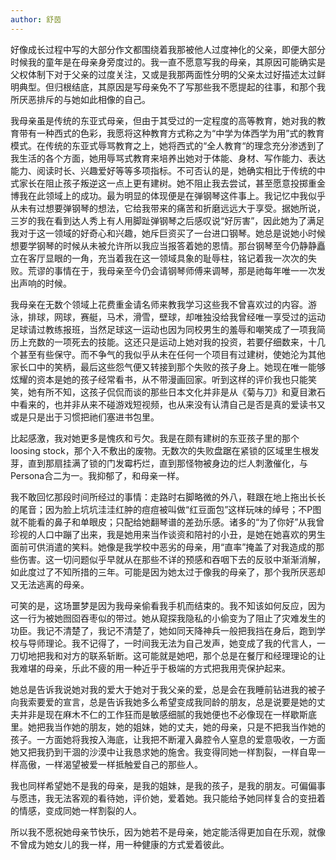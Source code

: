 ```yaml
---
author: 舒茵
---
```

好像成长过程中写的大部分作文都围绕着我那被他人过度神化的父亲，即便大部分时候我的童年是在母亲身旁度过的。我一直不愿意写我的母亲，其原因可能确实是父权体制下对于父亲的过度关注，又或是我那两面性分明的父亲太过好描述太过鲜明典型。但归根结底，其原因是写母亲免不了写那些我不愿提起的往事，和那个我所厌恶排斥的与她如此相像的自己。

我母亲虽是传统的东亚式母亲，但由于其受过的一定程度的高等教育，她对我的教育带有一种西式的色彩，我愿将这种教育方式称之为“中学为体西学为用”式的教育模式。在传统的东亚式辱骂教育之上，她将西式的“全人教育“的理念充分渗透到了我生活的各个方面，她用辱骂式教育来培养出她对于体能、身材、写作能力、表达能力、阅读时长、兴趣爱好等等多项指标。不可否认的是，她确实相比于传统的中式家长在阻止孩子叛逆这一点上更有建树。她不阻止我去尝试，甚至愿意投掷重金博我在此领域上的成功。最为明显的体现便是在弹钢琴这件事上。我记忆中我似乎从未有过想要弹钢琴的想法，它给我带来的痛苦和折磨远远大于享受。据她所说，三岁的我在看到达人秀上有人用脚趾弹钢琴之后感叹说“好厉害”，因此她为了满足我对于这一领域的好奇心和兴趣，她斥巨资买了一台进口钢琴。她总是说她小时候想要学钢琴的时候从未被允许所以我应当报答着她的恩情。那台钢琴至今仍静静矗立在客厅显眼的一角，充当着我在这一领域具象的耻辱柱，铭记着我一次次的失败。荒谬的事情在于，我母亲至今仍会请钢琴师傅来调琴，那是祂每年唯一一次发出声响的时候。

我母亲在无数个领域上花费重金请名师来教我学习这些我不曾喜欢过的内容。游泳，排球，网球，赛艇，马术，滑雪，壁球，却唯独没给我曾经唯一享受过的运动足球请过教练报班，当然足球这一运动也因为同校男生的羞辱和嘲笑成了一项我简历上充数的一项死去的技能。这还只是运动上她对我的投资，若要仔细数来，十几个甚至有些保守。而不争气的我似乎从未在任何一个项目有过建树，使她沦为其他家长口中的笑柄，最后这些怨气便又转接到那个失败的孩子身上。她现在唯一能够炫耀的资本是她的孩子经常看书，从不带漫画回家。听到这样的评价我也只能笑笑，她有所不知，这孩子侃侃而谈的那些日本文化并非是从《菊与刀》和夏目漱石中看来的，也并非从来不碰游戏短视频，也从来没有认清自己是否是真的爱读书又或是只是出于习惯把祂们塞进书包里。

比起感激，我对她更多是愧疚和亏欠。我是在颇有建树的东亚孩子里的那个loosing stock，那个入不敷出的废物。无数次的失败盘踞在紧锁的区域里生根发芽，直到那扇挂满了锁的门发霉朽烂，直到那怪物被身边的烂人刺激催化，与Persona合二为一。我抑郁了，和母亲一样。

我不敢回忆那段时间所经过的事情：走路时右脚略微的外八，鞋跟在地上拖出长长的尾音；因为脸上坑坑洼洼红肿的痘痘被叫做“红豆面包”这样玩味的绰号；不P图就不能看的鼻子和单眼皮；只配给她翻琴谱的差劲乐感。诸多的“为了你好”从我曾珍视的人口中蹦了出来，我是她用来当作谈资和陪衬的小丑，是她在她喜欢的男生面前可供消遣的笑料。她像是我学校中恶劣的母亲，用“直率”掩盖了对我造成的那些伤害。这一切问题似乎早就从在那些不详的预感和吞咽下去的反驳中渐渐消解，如此度过了不知所措的三年。可能是因为她太过于像我的母亲了，那个我所厌恶却又无法逃离的母亲。

可笑的是，这场噩梦是因为我母亲偷看我手机而结束的。我不知该如何反应，因为这一行为被她囫囵吞枣似的带过。她从窥探我隐私的小偷变为了阻止了灾难发生的功臣。我记不清楚了，我记不清楚了，她如同天降神兵一般把我挡在身后，跑到学校与导师理论。我不记得了，一时间我无法为自己发声，她变成了我的代言人，一刀切地把我和对方的联系斩断。这可能就是她吧，那个总是在餐厅和经理理论的让我难堪的母亲，乐此不疲的用一种近乎于极端的方式把我用壳保护起来。

她总是告诉我说她对我的爱大于她对于我父亲的爱，总是会在我睡前钻进我的被子向我索要爱的宣言，总是告诉我她多么希望变成我同龄的朋友，总是说要是她的丈夫并非是现在麻木不仁的工作狂而是敏感细腻的我她便也不必像现在一样歇斯底里。她把我当作她的朋友，她的姐妹，她的丈夫，她的母亲，只是不把我当作她的孩子。一方面她将我按入海底，让我把不断灌入鼻腔令人窒息的爱意吸收，一方面她又把我扔到干涸的沙漠中让我恳求她的施舍。我变得同她一样割裂，一样自卑一样高傲，一样渴望被爱一样抵触爱自己的那些人。

我也同样希望她不是我的母亲，是我的姐妹，是我的孩子，是我的朋友。可偏偏事与愿违，我无法客观的看待她，评价她，爱着她。我只能给予她同样复合的变扭着的情感，变成同她一样割裂的人。

所以我不愿祝她母亲节快乐，因为她若不是母亲，她定能活得更加自在乐观，就像不曾成为她女儿的我一样，用一种健康的方式爱着彼此。
